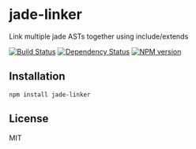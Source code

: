 # jade-linker

Link multiple jade ASTs together using include/extends

[![Build Status](https://img.shields.io/travis/jadejs/jade-linker/master.svg)](https://travis-ci.org/jadejs/jade-linker)
[![Dependency Status](https://img.shields.io/gemnasium/jadejs/jade-linker.svg)](https://gemnasium.com/jadejs/jade-linker)
[![NPM version](https://img.shields.io/npm/v/jade-linker.svg)](https://www.npmjs.org/package/jade-linker)

## Installation

    npm install jade-linker

## License

  MIT
